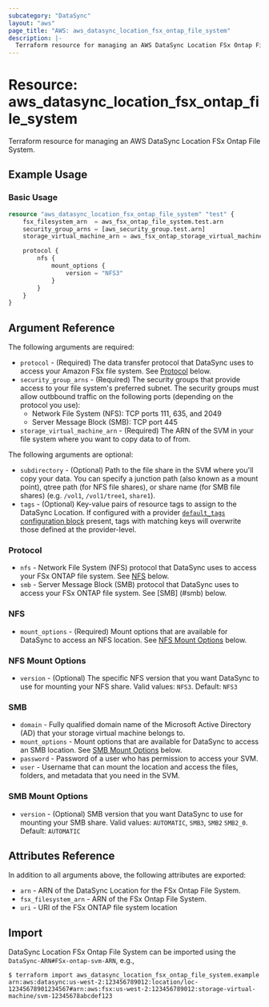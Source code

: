 ```yaml
---
subcategory: "DataSync"
layout: "aws"
page_title: "AWS: aws_datasync_location_fsx_ontap_file_system"
description: |-
  Terraform resource for managing an AWS DataSync Location FSx Ontap File System.
---
```


# Resource: aws_datasync_location_fsx_ontap_file_system

Terraform resource for managing an AWS DataSync Location FSx Ontap File System.

## Example Usage

### Basic Usage

```terraform
resource "aws_datasync_location_fsx_ontap_file_system" "test" {
	fsx_filesystem_arn  = aws_fsx_ontap_file_system.test.arn
	security_group_arns = [aws_security_group.test.arn]
	storage_virtual_machine_arn = aws_fsx_ontap_storage_virtual_machine.test.arn

	protocol {
		nfs {
			mount_options {
				version = "NFS3"
			}
		}
	}
}
```

## Argument Reference

The following arguments are required:

* `protocol` - (Required) The data transfer protocol that DataSync uses to access your Amazon FSx file system. See [Protocol](#protocol) below.
* `security_group_arns` - (Required) The security groups that provide access to your file system's preferred subnet. The security groups must allow outbbound traffic on the following ports (depending on the protocol you use):
    * Network File System (NFS): TCP ports 111, 635, and 2049
    * Server Message Block (SMB): TCP port 445
* `storage_virtual_machine_arn` - (Required) The ARN of the SVM in your file system where you want to copy data to of from.

The following arguments are optional:

* `subdirectory` - (Optional) Path to the file share in the SVM where you'll copy your data. You can specify a junction path (also known as a mount point), qtree path (for NFS file shares), or share name (for SMB file shares) (e.g. `/vol1`, `/vol1/tree1`, `share1`).
* `tags` - (Optional) Key-value pairs of resource tags to assign to the DataSync Location. If configured with a provider [`default_tags` configuration block](https://registry.terraform.io/providers/hashicorp/aws/latest/docs#default_tags-configuration-block) present, tags with matching keys will overwrite those defined at the provider-level.

### Protocol

* `nfs` - Network File System (NFS) protocol that DataSync uses to access your FSx ONTAP file system. See [NFS](#nfs) below.
* `smb` - Server Message Block (SMB) protocol that DataSync uses to access your FSx ONTAP file system. See [SMB] (#smb) below.

### NFS

* `mount_options` - (Required) Mount options that are available for DataSync to access an NFS location. See [NFS Mount Options](#nfs-mount-options) below.

### NFS Mount Options

* `version` - (Optional) The specific NFS version that you want DataSync to use for mounting your NFS share. Valid values: `NFS3`. Default: `NFS3`

### SMB

* `domain` - Fully qualified domain name of the Microsoft Active Directory (AD) that your storage virtual machine belongs to.
* `mount_options` - Mount options that are available for DataSync to access an SMB location. See [SMB Mount Options](#smb-mount-options) below.
* `password` - Password of a user who has permission to access your SVM.
* `user` - Username that can mount the location and access the files, folders, and metadata that you need in the SVM.

### SMB Mount Options

* `version` - (Optional) SMB version that you want DataSync to use for mounting your SMB share. Valid values: `AUTOMATIC`, `SMB3`, `SMB2` `SMB2_0`. Default: `AUTOMATIC`

## Attributes Reference

In addition to all arguments above, the following attributes are exported:

* `arn` - ARN of the DataSync Location for the FSx Ontap File System.
* `fsx_filesystem_arn` - ARN of the FSx Ontap File System.
* `uri` - URI of the FSx ONTAP file system location

## Import

DataSync Location FSx Ontap File System can be imported using the `DataSync-ARN#FSx-ontap-svm-ARN`, e.g.,

```
$ terraform import aws_datasync_location_fsx_ontap_file_system.example arn:aws:datasync:us-west-2:123456789012:location/loc-12345678901234567#arn:aws:fsx:us-west-2:123456789012:storage-virtual-machine/svm-12345678abcdef123
```
